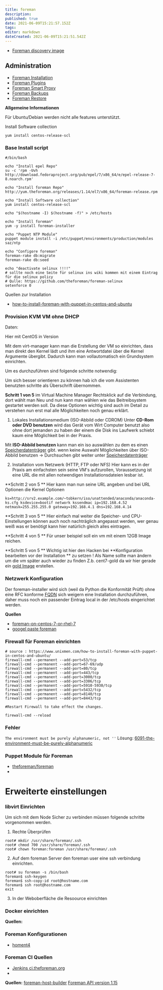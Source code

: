 ```yaml
---
title: foreman
description: 
published: true
date: 2021-06-09T15:21:57.152Z
tags: 
editor: markdown
dateCreated: 2021-06-09T15:21:51.542Z
---
```


* [Foreman discovery image](../foreman-discovery-image)

## Administration 
* [Foreman Installation](../foreman-installation)
* [Foreman Plugins](../foreman-plugins)
* [Foreman Smart Proxy](../foreman-add-smart-proxy)
* [Foreman Backups](../foreman-backup)
* [Foreman Restore](../foreman-restore)

**Allgemeine Informationen**

Für Ubuntu/Debian werden nicht alle features unterstützt.

Install Software collection
```
yum install centos-release-scl
```

### Base Install script 
```
#/bin/bash

echo "Install epel Repo"
su -c 'rpm -Uvh http://download.fedoraproject.org/pub/epel/7/x86_64/e/epel-release-7-8.noarch.rpm'

echo "Install foreman Repo"
http://yum.theforeman.org/releases/1.14/el7/x86_64/foreman-release.rpm

echo "Install Software collection"
yum install centos-release-scl

echo "$(hostname -I) $(hostname -f)" > /etc/hosts

echo "Install foreman"
yum -y install foreman-installer

echo "Puppet NTP Module"
puppet module install -i /etc/puppet/environments/production/modules saz/ntp

echo "Configore foreman"
foreman-rake db:migrate
foreman-rake db:seed

echo "deactivate selinux !!!!"
# sollte noch eine Seite für selinux ins wiki kommen mit einem Eintrag für die selinux policy
# Qulle: https://github.com/theforeman/foreman-selinux
setenforce 0

```
Quellen zur Installation
* [how-to-install-foreman-with-puppet-in-centos-and-ubuntu](https://www.unixmen.com/how-to-install-foreman-with-puppet-in-centos-and-ubuntu/)

### Provision KVM VM ohne  DHCP
Daten:

Hier mit CentOS in Version

Mit dem virt-manager kann man die Erstellung der VM so einrichten, dass man direkt den Kernel lädt und ihm eine Antwortdatei über die Kernel Argumente übergibt.
Dadurch kann man vollautomatisch ein Grundsystem einrichten. 

Um es durchzuführen sind folgende schritte notwendig: 

Um sich besser orientieren zu können hab ich die vom Assistenten benutzten schritte als Überschrift übernommen.

**Schritt 1 von 5**
im Virtual Machine Manager Rechtsklick auf die Verbindung, dort wählt man Neu und nun kann man wählen wie das Beitreibsystem gestartet werden soll.
Da diese Optionen wichtig sind auch im Detail zu verstehen nun erst mal alle Möglichkeiten  noch genau erklärt.
1. Lokales Installationsmedium (ISO-Abbild oder CDROM)
  Unter **CD-Rom oder DVD benutzen** wird das Gerät vom Wirt Computer benutzt also ohne dort jemanden zu haben der einem die Disk ins Laufwerk schiebt kaum eine Möglichkeit bei  in der Praxis.

Mit **ISO-Abbild benutzen** kann man ein iso auswählen zu dem es einen [Speicherdatenträger](../virt-manager-speicherdatentraeger) gibt.
wenn keine Auswahl Möglichkeiten  über ISO-Abbild benutzen -> Durchsuchen gibt weiter unter [Speicherdatenträger](../virt-manager-speicherdatentraeger)

2. Installation vom Netzwerk (HTTP, FTP oder NFS)
Hier kann es in der Praxis am einfachsten sein seine VM's aufzurollen, Voraussetzung ist eine URL die mit allen notwendigen Installationsdateien lesbar ist.

**Schritt 2 von 5 **
Hier kann man nun seine URL angeben und bei URL Optionen die Kernel Optionen 

```
ks=http://srv2.example.com/~tobkern/iso/unattended/anaconda/anaconda-ks.cfg ksdevice=bootif network kssendmac ip=192.168.4.52 netmask=255.255.255.0 gateway=192.168.4.1 dns=192.168.4.14
```

**Schritt 3 von 5 **
Hier einfach mal weiter die Speicher- und CPU-Einstellungen können auch noch nachträglich angepasst werden, wer genau weiß was er benötigt kann hier natürlich gleich alles eintragen.

**Schritt 4 von 5 **
Für unser beispiel soll ein vm mit einem 12GB Image reichen.

**Schritt 5 von 5 **
Wichtig ist hier den Hacken bei **Konfiguration bearbeiten vor der Installation ** zu setzen !
Als Name  sollte man ändern um die vm später auch wieder zu finden Z.b.  cent7-gold da wir hier gerade ein [gold Image](../gold-image) erstellen.

### Netzwerk Konfiguration

Der foreman-installer wird sich (weil da Python die Konformität Prüft) ohne eine RFC konforme [FQDN](https://de.wikipedia.org/wiki/Fully-Qualified_Host_Name) sich weigern eine Installation durchzuführen, daher muss noch ein passender Eintrag local in der /etc/hosts eingerichtet werden.

**Quellen**
* [foreman-on-centos-7-or-rhel-7](https://syslint.com/blog/tutorial/how-to-install-and-configure-foreman-on-centos-7-or-rhel-7/)
* [googel paste foreman ](https://groups.google.com/forum/#!topic/foreman-users/6xFo8mzDOF0)

### Firewall für Foreman einrichten 
```
# source : https://www.unixmen.com/how-to-install-foreman-with-puppet-in-centos-and-ubuntu/
firewall-cmd --permanent --add-port=53/tcp
firewall-cmd --permanent --add-port=67-69/udp
firewall-cmd --permanent --add-port=80/tcp
firewall-cmd --permanent --add-port=443/tcp
firewall-cmd --permanent --add-port=3000/tcp
firewall-cmd --permanent --add-port=3306/tcp
firewall-cmd --permanent --add-port=5910-5930/tcp
firewall-cmd --permanent --add-port=5432/tcp
firewall-cmd --permanent --add-port=8140/tcp
firewall-cmd --permanent --add-port=8443/tcp

#Restart Firewall to take effect the changes.

firewall-cmd --reload

```

### Fehler 

`The environment must be purely alphanumeric, not ''`
Lösung:
[6091-the-environment-must-be-purely-alphanumeric](https://ask.puppet.com/question/6091/the-environment-must-be-purely-alphanumeric/)


### Puppet Module für Foreman
* [theforeman/foreman](https://forge.puppet.com/theforeman/foreman)
* []()

Erweiterte einstellungen
===============

### libvirt Einrichten
Um sich mit dem Node Sicher zu verbinden müssen folgende schritte vorgenommen werden.

1. Rechte Überprüfen 
```
root# mkdir /usr/share/foreman/.ssh
root# chmod 700 /usr/share/foreman/.ssh
root# chown foreman:foreman /usr/share/foreman/.ssh
```
2. Auf dem foreman Server den foreman user eine ssh verbindung einrichten.
```
root# su foreman -s /bin/bash
foreman$ ssh-keygen
foreman$ ssh-copy-id root@hostname.com
foreman$ ssh root@hostname.com
exit
```
3.  In der Weboberfläche die Resoource einrichten 

### Docker einrichten

**Quellen:**

### Foreman Konfigurationen
* [homent4](../foreman-examples)

### Foreman CI Quellen

* [Jenkins ci.theforeman.org](http://ci.theforeman.org/)
* []()

**Quellen:**
[foreman-host-builder](https://github.com/xnaveira/foreman-host-builder)
[Foreman API version 1.15](https://theforeman.org/api/1.15/index.html)